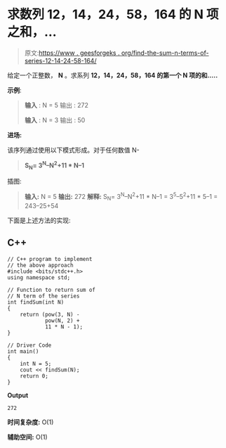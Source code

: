 # 求数列 12，14，24，58，164 的 N 项之和，…

> 原文:[https://www . geesforgeks . org/find-the-sum-n-terms-of-series-12-14-24-58-164/](https://www.geeksforgeeks.org/find-the-sum-of-n-terms-of-the-series-12-14-24-58-164/)

给定一个正整数， **N** 。求系列 **12，14，24，58，164 的第一个 **N 项**的和…..**

**示例**:

> **输入** : N = 5
> 输出 : 272
> 
> **输入** : N = 3
> 输出 : 50

**进场:**

该序列通过使用以下模式形成。对于任何数值 N-

> **S<sub>N</sub>= 3<sup>N</sup>–N<sup>2</sup>+11 * N–1**

插图:

> **输入:** N = 5
> **输出:** 272
> **解释:**
> S<sub>N</sub>= 3<sup>N</sup>–N<sup>2</sup>+11 * N–1
> = 3<sup>5</sup>–5<sup>2</sup>+11 * 5–1
> = 243–25+54

下面是上述方法的实现:

## C++

```
// C++ program to implement
// the above approach
#include <bits/stdc++.h>
using namespace std;

// Function to return sum of
// N term of the series
int findSum(int N)
{
    return (pow(3, N) - 
            pow(N, 2) + 
            11 * N - 1);
}

// Driver Code
int main()
{
    int N = 5;
    cout << findSum(N);
    return 0;
}
```

**Output**

```
272
```

**时间复杂度:** O(1)

**辅助空间:** O(1)